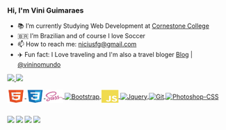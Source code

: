 ### Hi, I'm Vini Guimaraes

- 📚 I’m currently Studying Web Development at [Cornestone College](https://ciccc.ca/)
- 🇧🇷 I’m Brazilian and of course I love Soccer
- 📫 How to reach me: niciusfg@gmail.com
- ✈️ Fun fact: I Love traveling and I'm also a travel bloger [Blog](https://www.vininomundo.com) | [@vininomundo](https://www.instagram.com/vininomundo/)


<div align="left">
  <a href="https://github.com/guimaraesvini">
  <img height="160em" src="https://github-readme-stats.vercel.app/api?username=guimaraesvini&show_icons=true&theme=dark&include_all_commits=true&count_private=true"/>
  <img height="160em" src="https://github-readme-stats.vercel.app/api/top-langs/?username=guimaraesvini&layout=compact&langs_count=7&theme=dark"/>
</div>
  
 <div style="display: inline_block"><br>
     <img align="center" alt="Vini-HTML" height="30" width="40" src="https://raw.githubusercontent.com/devicons/devicon/master/icons/html5/html5-original.svg">
     <img align="center" alt="Vini-CSS" height="30" width="40" src="https://raw.githubusercontent.com/devicons/devicon/master/icons/css3/css3-original.svg">
     <img align="center" alt="SASS" height="30" width="40" src="https://raw.githubusercontent.com/devicons/devicon/master/icons/sass/sass-original.svg" />
   <img align="center" alt="Bootstrap" height="30" width="40" src="https://cdn.jsdelivr.net/npm/devicon-2.2@2.2.0/icons/bootstrap/bootstrap-plain.svg"/>
    <img align="center" alt="JavaScript" height="30" width="40" src="https://raw.githubusercontent.com/devicons/devicon/master/icons/javascript/javascript-plain.svg">
  <img align="center" alt="Jquery" height="30" width="40" src="https://cdn.jsdelivr.net/npm/devicon-2.2@2.2.0/icons/jquery/jquery-plain.svg">
   <img align="center" alt="Git" height="30" width="40" src="https://cdn.jsdelivr.net/npm/devicon-2.2@2.2.0/icons/git/git-original.svg">
    <img align="center" alt="Photoshop-CSS" height="30" width="40" src="https://cdn.jsdelivr.net/gh/devicons/devicon/icons/photoshop/photoshop-plain.svg" />
 

</div>
  
  ##
    
  <div> 
  <a href="https://www.youtube.com/vininomundo" target="_blank"><img src="https://img.shields.io/badge/YouTube-FF0000?style=for-the-badge&logo=youtube&logoColor=white" target="_blank"></a>
  <a href="https://www.instagram.com/vininomundo/" target="_blank"><img src="https://img.shields.io/badge/-Instagram-%23E4405F?style=for-the-badge&logo=instagram&logoColor=white" target="_blank"></a>
  <a href="mailto:niciusfg@gmail.com"><img src="https://img.shields.io/badge/-Gmail-%23333?style=for-the-badge&logo=gmail&logoColor=white" target="_blank"></a>
  <a href="https://https://www.linkedin.com/in/guimaraesvinicius/" target="_blank"><img src="https://img.shields.io/badge/-LinkedIn-%230077B5?style=for-the-badge&logo=linkedin&logoColor=white" target="_blank"></a> 
  
</div>

